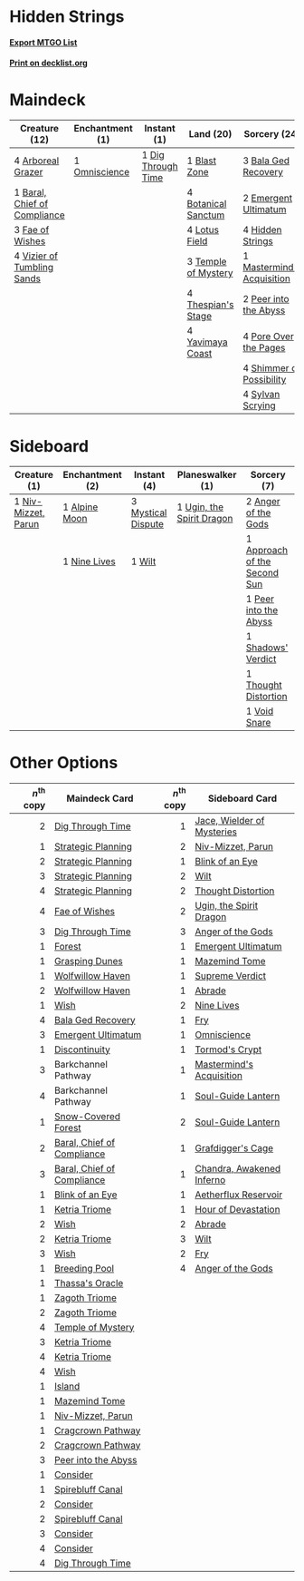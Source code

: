 # Hidden Strings

#### [Export MTGO List](../collection/Hidden%20Strings/Hidden%20Strings.txt)
#### [Print on decklist.org](http://decklist.org/?deckmain=4%09Arboreal%20Grazer%0A3%09Bala%20Ged%20Recovery%0A1%09Baral,%20Chief%20of%20Compliance%0A2%09Barkchannel%20Pathway%0A1%09Blast%20Zone%0A4%09Botanical%20Sanctum%0A1%09Dig%20Through%20Time%0A2%09Emergent%20Ultimatum%0A3%09Fae%20of%20Wishes%0A4%09Hidden%20Strings%0A4%09Lotus%20Field%0A1%09Mastermind's%20Acquisition%0A1%09Omniscience%0A2%09Peer%20into%20the%20Abyss%0A4%09Pore%20Over%20the%20Pages%0A4%09Shimmer%20of%20Possibility%0A4%09Sylvan%20Scrying%0A3%09Temple%20of%20Mystery%0A4%09Thespian's%20Stage%0A4%09Vizier%20of%20Tumbling%20Sands%0A4%09Yavimaya%20Coast&deckside=1%09Alpine%20Moon%0A2%09Anger%20of%20the%20Gods%0A1%09Approach%20of%20the%20Second%20Sun%0A3%09Mystical%20Dispute%0A1%09Nine%20Lives%0A1%09Niv-Mizzet,%20Parun%0A1%09Peer%20into%20the%20Abyss%0A1%09Shadows'%20Verdict%0A1%09Thought%20Distortion%0A1%09Ugin,%20the%20Spirit%20Dragon%0A1%09Void%20Snare%0A1%09Wilt)
# Maindeck

|                                             Creature (12)                                             |                                    Enchantment (1)                                     |                                         Instant (1)                                         |                                          Land (20)                                           |                                            Sorcery (24)                                             |     Unknown (2)     |
|-------------------------------------------------------------------------------------------------------|----------------------------------------------------------------------------------------|---------------------------------------------------------------------------------------------|----------------------------------------------------------------------------------------------|-----------------------------------------------------------------------------------------------------|---------------------|
|4 [Arboreal Grazer](http://gatherer.wizards.com/Pages/Card/Details.aspx?multiverseid=461076)           |1 [Omniscience](http://gatherer.wizards.com/Pages/Card/Details.aspx?multiverseid=288937)|1 [Dig Through Time](http://gatherer.wizards.com/Pages/Card/Details.aspx?multiverseid=386518)|1 [Blast Zone](http://gatherer.wizards.com/Pages/Card/Details.aspx?multiverseid=461171)       |3 [Bala Ged Recovery](http://gatherer.wizards.com/Pages/Card/Details.aspx?multiverseid=491825)       |2 Barkchannel Pathway|
|1 [Baral, Chief of Compliance](http://gatherer.wizards.com/Pages/Card/Details.aspx?multiverseid=423695)|                                                                                        |                                                                                             |4 [Botanical Sanctum](http://gatherer.wizards.com/Pages/Card/Details.aspx?multiverseid=417817)|2 [Emergent Ultimatum](http://gatherer.wizards.com/Pages/Card/Details.aspx?multiverseid=479705)      |                     |
|3 [Fae of Wishes](http://gatherer.wizards.com/Pages/Card/Details.aspx?multiverseid=473006)             |                                                                                        |                                                                                             |4 [Lotus Field](http://gatherer.wizards.com/Pages/Card/Details.aspx?multiverseid=467003)      |4 [Hidden Strings](http://gatherer.wizards.com/Pages/Card/Details.aspx?multiverseid=369021)          |                     |
|4 [Vizier of Tumbling Sands](http://gatherer.wizards.com/Pages/Card/Details.aspx?multiverseid=426777)  |                                                                                        |                                                                                             |3 [Temple of Mystery](http://gatherer.wizards.com/Pages/Card/Details.aspx?multiverseid=373571)|1 [Mastermind's Acquisition](http://gatherer.wizards.com/Pages/Card/Details.aspx?multiverseid=439734)|                     |
|                                                                                                       |                                                                                        |                                                                                             |4 [Thespian's Stage](http://gatherer.wizards.com/Pages/Card/Details.aspx?multiverseid=366353) |2 [Peer into the Abyss](http://gatherer.wizards.com/Pages/Card/Details.aspx?multiverseid=485440)     |                     |
|                                                                                                       |                                                                                        |                                                                                             |4 [Yavimaya Coast](http://gatherer.wizards.com/Pages/Card/Details.aspx?multiverseid=129810)   |4 [Pore Over the Pages](http://gatherer.wizards.com/Pages/Card/Details.aspx?multiverseid=409604)     |                     |
|                                                                                                       |                                                                                        |                                                                                             |                                                                                              |4 [Shimmer of Possibility](http://gatherer.wizards.com/Pages/Card/Details.aspx?multiverseid=457195)  |                     |
|                                                                                                       |                                                                                        |                                                                                             |                                                                                              |4 [Sylvan Scrying](http://gatherer.wizards.com/Pages/Card/Details.aspx?multiverseid=130513)          |                     |


# Sideboard

|                                         Creature (1)                                         |                                    Enchantment (2)                                     |                                         Instant (4)                                         |                                          Planeswalker (1)                                          |                                              Sorcery (7)                                              |
|----------------------------------------------------------------------------------------------|----------------------------------------------------------------------------------------|---------------------------------------------------------------------------------------------|----------------------------------------------------------------------------------------------------|-------------------------------------------------------------------------------------------------------|
|1 [Niv-Mizzet, Parun](http://gatherer.wizards.com/Pages/Card/Details.aspx?multiverseid=452942)|1 [Alpine Moon](http://gatherer.wizards.com/Pages/Card/Details.aspx?multiverseid=447264)|3 [Mystical Dispute](http://gatherer.wizards.com/Pages/Card/Details.aspx?multiverseid=473020)|1 [Ugin, the Spirit Dragon](http://gatherer.wizards.com/Pages/Card/Details.aspx?multiverseid=391948)|2 [Anger of the Gods](http://gatherer.wizards.com/Pages/Card/Details.aspx?multiverseid=438682)         |
|                                                                                              |1 [Nine Lives](http://gatherer.wizards.com/Pages/Card/Details.aspx?multiverseid=485351) |1 [Wilt](http://gatherer.wizards.com/Pages/Card/Details.aspx?multiverseid=479696)            |                                                                                                    |1 [Approach of the Second Sun](http://gatherer.wizards.com/Pages/Card/Details.aspx?multiverseid=426706)|
|                                                                                              |                                                                                        |                                                                                             |                                                                                                    |1 [Peer into the Abyss](http://gatherer.wizards.com/Pages/Card/Details.aspx?multiverseid=485440)       |
|                                                                                              |                                                                                        |                                                                                             |                                                                                                    |1 [Shadows' Verdict](http://gatherer.wizards.com/Pages/Card/Details.aspx?multiverseid=491762)          |
|                                                                                              |                                                                                        |                                                                                             |                                                                                                    |1 [Thought Distortion](http://gatherer.wizards.com/Pages/Card/Details.aspx?multiverseid=466871)        |
|                                                                                              |                                                                                        |                                                                                             |                                                                                                    |1 [Void Snare](http://gatherer.wizards.com/Pages/Card/Details.aspx?multiverseid=383429)                |


# Other Options

|*n*<sup>th</sup> copy|                                            Maindeck Card                                            |*n*<sup>th</sup> copy|                                           Sideboard Card                                            |
|--------------------:|-----------------------------------------------------------------------------------------------------|--------------------:|-----------------------------------------------------------------------------------------------------|
|                    2|[Dig Through Time](http://gatherer.wizards.com/Pages/Card/Details.aspx?multiverseid=386518)          |                    1|[Jace, Wielder of Mysteries](http://gatherer.wizards.com/Pages/Card/Details.aspx?multiverseid=460981)|
|                    1|[Strategic Planning](http://gatherer.wizards.com/Pages/Card/Details.aspx?multiverseid=376525)        |                    2|[Niv-Mizzet, Parun](http://gatherer.wizards.com/Pages/Card/Details.aspx?multiverseid=452942)         |
|                    2|[Strategic Planning](http://gatherer.wizards.com/Pages/Card/Details.aspx?multiverseid=376525)        |                    1|[Blink of an Eye](http://gatherer.wizards.com/Pages/Card/Details.aspx?multiverseid=442934)           |
|                    3|[Strategic Planning](http://gatherer.wizards.com/Pages/Card/Details.aspx?multiverseid=376525)        |                    2|[Wilt](http://gatherer.wizards.com/Pages/Card/Details.aspx?multiverseid=479696)                      |
|                    4|[Strategic Planning](http://gatherer.wizards.com/Pages/Card/Details.aspx?multiverseid=376525)        |                    2|[Thought Distortion](http://gatherer.wizards.com/Pages/Card/Details.aspx?multiverseid=466871)        |
|                    4|[Fae of Wishes](http://gatherer.wizards.com/Pages/Card/Details.aspx?multiverseid=473006)             |                    2|[Ugin, the Spirit Dragon](http://gatherer.wizards.com/Pages/Card/Details.aspx?multiverseid=391948)   |
|                    3|[Dig Through Time](http://gatherer.wizards.com/Pages/Card/Details.aspx?multiverseid=386518)          |                    3|[Anger of the Gods](http://gatherer.wizards.com/Pages/Card/Details.aspx?multiverseid=438682)         |
|                    1|[Forest](http://gatherer.wizards.com/Pages/Card/Details.aspx?multiverseid=439860)                    |                    1|[Emergent Ultimatum](http://gatherer.wizards.com/Pages/Card/Details.aspx?multiverseid=479705)        |
|                    1|[Grasping Dunes](http://gatherer.wizards.com/Pages/Card/Details.aspx?multiverseid=426946)            |                    1|[Mazemind Tome](http://gatherer.wizards.com/Pages/Card/Details.aspx?multiverseid=485555)             |
|                    1|[Wolfwillow Haven](http://gatherer.wizards.com/Pages/Card/Details.aspx?multiverseid=476456)          |                    1|[Supreme Verdict](http://gatherer.wizards.com/Pages/Card/Details.aspx?multiverseid=438776)           |
|                    2|[Wolfwillow Haven](http://gatherer.wizards.com/Pages/Card/Details.aspx?multiverseid=476456)          |                    1|[Abrade](http://gatherer.wizards.com/Pages/Card/Details.aspx?multiverseid=430772)                    |
|                    1|[Wish](http://gatherer.wizards.com/Pages/Card/Details.aspx?multiverseid=527453)                      |                    2|[Nine Lives](http://gatherer.wizards.com/Pages/Card/Details.aspx?multiverseid=485351)                |
|                    4|[Bala Ged Recovery](http://gatherer.wizards.com/Pages/Card/Details.aspx?multiverseid=491825)         |                    1|[Fry](http://gatherer.wizards.com/Pages/Card/Details.aspx?multiverseid=466894)                       |
|                    3|[Emergent Ultimatum](http://gatherer.wizards.com/Pages/Card/Details.aspx?multiverseid=479705)        |                    1|[Omniscience](http://gatherer.wizards.com/Pages/Card/Details.aspx?multiverseid=288937)               |
|                    1|[Discontinuity](http://gatherer.wizards.com/Pages/Card/Details.aspx?multiverseid=488248)             |                    1|[Tormod's Crypt](http://gatherer.wizards.com/Pages/Card/Details.aspx?multiverseid=389723)            |
|                    3|Barkchannel Pathway                                                                                  |                    1|[Mastermind's Acquisition](http://gatherer.wizards.com/Pages/Card/Details.aspx?multiverseid=439734)  |
|                    4|Barkchannel Pathway                                                                                  |                    1|[Soul-Guide Lantern](http://gatherer.wizards.com/Pages/Card/Details.aspx?multiverseid=476488)        |
|                    1|[Snow-Covered Forest](http://gatherer.wizards.com/Pages/Card/Details.aspx?multiverseid=121192)       |                    2|[Soul-Guide Lantern](http://gatherer.wizards.com/Pages/Card/Details.aspx?multiverseid=476488)        |
|                    2|[Baral, Chief of Compliance](http://gatherer.wizards.com/Pages/Card/Details.aspx?multiverseid=423695)|                    1|[Grafdigger's Cage](http://gatherer.wizards.com/Pages/Card/Details.aspx?multiverseid=278452)         |
|                    3|[Baral, Chief of Compliance](http://gatherer.wizards.com/Pages/Card/Details.aspx?multiverseid=423695)|                    1|[Chandra, Awakened Inferno](http://gatherer.wizards.com/Pages/Card/Details.aspx?multiverseid=466881) |
|                    1|[Blink of an Eye](http://gatherer.wizards.com/Pages/Card/Details.aspx?multiverseid=442934)           |                    1|[Aetherflux Reservoir](http://gatherer.wizards.com/Pages/Card/Details.aspx?multiverseid=417765)      |
|                    1|[Ketria Triome](http://gatherer.wizards.com/Pages/Card/Details.aspx?multiverseid=479770)             |                    1|[Hour of Devastation](http://gatherer.wizards.com/Pages/Card/Details.aspx?multiverseid=430786)       |
|                    2|[Wish](http://gatherer.wizards.com/Pages/Card/Details.aspx?multiverseid=527453)                      |                    2|[Abrade](http://gatherer.wizards.com/Pages/Card/Details.aspx?multiverseid=430772)                    |
|                    2|[Ketria Triome](http://gatherer.wizards.com/Pages/Card/Details.aspx?multiverseid=479770)             |                    3|[Wilt](http://gatherer.wizards.com/Pages/Card/Details.aspx?multiverseid=479696)                      |
|                    3|[Wish](http://gatherer.wizards.com/Pages/Card/Details.aspx?multiverseid=527453)                      |                    2|[Fry](http://gatherer.wizards.com/Pages/Card/Details.aspx?multiverseid=466894)                       |
|                    1|[Breeding Pool](http://gatherer.wizards.com/Pages/Card/Details.aspx?multiverseid=97088)              |                    4|[Anger of the Gods](http://gatherer.wizards.com/Pages/Card/Details.aspx?multiverseid=438682)         |
|                    1|[Thassa's Oracle](http://gatherer.wizards.com/Pages/Card/Details.aspx?multiverseid=476324)           |                     |                                                                                                     |
|                    1|[Zagoth Triome](http://gatherer.wizards.com/Pages/Card/Details.aspx?multiverseid=479779)             |                     |                                                                                                     |
|                    2|[Zagoth Triome](http://gatherer.wizards.com/Pages/Card/Details.aspx?multiverseid=479779)             |                     |                                                                                                     |
|                    4|[Temple of Mystery](http://gatherer.wizards.com/Pages/Card/Details.aspx?multiverseid=373571)         |                     |                                                                                                     |
|                    3|[Ketria Triome](http://gatherer.wizards.com/Pages/Card/Details.aspx?multiverseid=479770)             |                     |                                                                                                     |
|                    4|[Ketria Triome](http://gatherer.wizards.com/Pages/Card/Details.aspx?multiverseid=479770)             |                     |                                                                                                     |
|                    4|[Wish](http://gatherer.wizards.com/Pages/Card/Details.aspx?multiverseid=527453)                      |                     |                                                                                                     |
|                    1|[Island](http://gatherer.wizards.com/Pages/Card/Details.aspx?multiverseid=439857)                    |                     |                                                                                                     |
|                    1|[Mazemind Tome](http://gatherer.wizards.com/Pages/Card/Details.aspx?multiverseid=485555)             |                     |                                                                                                     |
|                    1|[Niv-Mizzet, Parun](http://gatherer.wizards.com/Pages/Card/Details.aspx?multiverseid=452942)         |                     |                                                                                                     |
|                    1|[Cragcrown Pathway](http://gatherer.wizards.com/Pages/Card/Details.aspx?multiverseid=491915)         |                     |                                                                                                     |
|                    2|[Cragcrown Pathway](http://gatherer.wizards.com/Pages/Card/Details.aspx?multiverseid=491915)         |                     |                                                                                                     |
|                    3|[Peer into the Abyss](http://gatherer.wizards.com/Pages/Card/Details.aspx?multiverseid=485440)       |                     |                                                                                                     |
|                    1|[Consider](http://gatherer.wizards.com/Pages/Card/Details.aspx?multiverseid=534803)                  |                     |                                                                                                     |
|                    1|[Spirebluff Canal](http://gatherer.wizards.com/Pages/Card/Details.aspx?multiverseid=417822)          |                     |                                                                                                     |
|                    2|[Consider](http://gatherer.wizards.com/Pages/Card/Details.aspx?multiverseid=534803)                  |                     |                                                                                                     |
|                    2|[Spirebluff Canal](http://gatherer.wizards.com/Pages/Card/Details.aspx?multiverseid=417822)          |                     |                                                                                                     |
|                    3|[Consider](http://gatherer.wizards.com/Pages/Card/Details.aspx?multiverseid=534803)                  |                     |                                                                                                     |
|                    4|[Consider](http://gatherer.wizards.com/Pages/Card/Details.aspx?multiverseid=534803)                  |                     |                                                                                                     |
|                    4|[Dig Through Time](http://gatherer.wizards.com/Pages/Card/Details.aspx?multiverseid=386518)          |                     |                                                                                                     |

